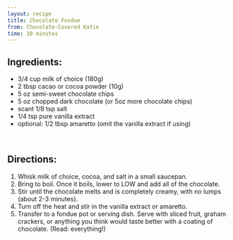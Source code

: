```yaml
---
layout: recipe
title: Chocolate Fondue
from: Chocolate-Covered Katie
time: 10 minutes
---
```


Ingredients:
------------

* 3/4 cup milk of choice (180g)
* 2 tbsp cacao or cocoa powder (10g)
* 5 oz semi-sweet chocolate chips
* 5 oz chopped dark chocolate (or 5oz more chocolate chips)
* scant 1/8 tsp salt
* 1/4 tsp pure vanilla extract
* optional: 1/2 tbsp amaretto (omit the vanilla extract if using)


<br>

Directions:
-----------

1. Whisk milk of choice, cocoa, and salt in a small saucepan. 
2. Bring to boil. Once it boils, lower to LOW and add all of the chocolate. 
3. Stir until the chocolate melts and is completely creamy, with no lumps (about 2-3 minutes). 
4. Turn off the heat and stir in the vanilla extract or amaretto. 
5. Transfer to a fondue pot or serving dish. Serve with sliced fruit, graham crackers, or anything you think would taste better with a coating of chocolate. (Read: everything!)
